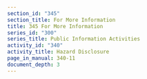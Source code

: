 ```yaml
---
section_id: "345"
section_title: For More Information
title: 345 For More Information
series_id: "300"
series_title: Public Information Activities
activity_id: "340"
activity_title: Hazard Disclosure
page_in_manual: 340-11
document_depth: 3
---
```

